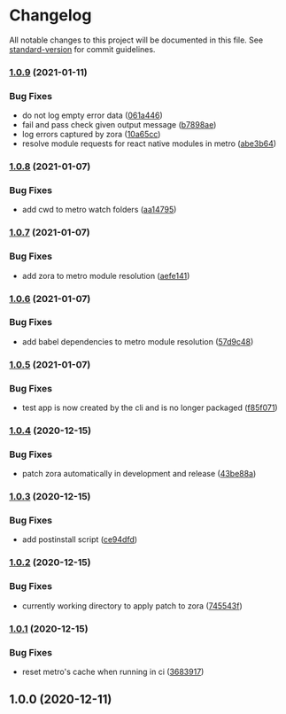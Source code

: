 # Changelog

All notable changes to this project will be documented in this file. See [standard-version](https://github.com/conventional-changelog/standard-version) for commit guidelines.

### [1.0.9](https://github.com/acostalima/react-native-test-runner/compare/v1.0.8...v1.0.9) (2021-01-11)


### Bug Fixes

* do not log empty error data ([061a446](https://github.com/acostalima/react-native-test-runner/commit/061a446ad8ad76d96ebf97f92a7332001a3fd2c1))
* fail and pass check given output message ([b7898ae](https://github.com/acostalima/react-native-test-runner/commit/b7898ae99577598c5872dd08fd7226e789bb8c62))
* log errors captured by zora ([10a65cc](https://github.com/acostalima/react-native-test-runner/commit/10a65cc0e7cc1d4d99f72bdb1cb1c2e79d5fd9dd))
* resolve module requests for react native modules in metro ([abe3b64](https://github.com/acostalima/react-native-test-runner/commit/abe3b648529a35c0878e7f7b1963f9146e24b1e5))

### [1.0.8](https://github.com/acostalima/react-native-test-runner/compare/v1.0.7...v1.0.8) (2021-01-07)


### Bug Fixes

* add cwd to metro watch folders ([aa14795](https://github.com/acostalima/react-native-test-runner/commit/aa147959fca6c965d719a7372dcd1e23d079596d))

### [1.0.7](https://github.com/acostalima/react-native-test-runner/compare/v1.0.6...v1.0.7) (2021-01-07)


### Bug Fixes

* add zora to metro module resolution ([aefe141](https://github.com/acostalima/react-native-test-runner/commit/aefe14177d93bae5121bc2654db09793ca545d2e))

### [1.0.6](https://github.com/acostalima/react-native-test-runner/compare/v1.0.5...v1.0.6) (2021-01-07)


### Bug Fixes

* add babel dependencies to metro module resolution ([57d9c48](https://github.com/acostalima/react-native-test-runner/commit/57d9c48447441a37dcee2ae290335941f7e943b0))

### [1.0.5](https://github.com/acostalima/react-native-test-runner/compare/v1.0.4...v1.0.5) (2021-01-07)


### Bug Fixes

* test app is now created by the cli and is no longer packaged ([f85f071](https://github.com/acostalima/react-native-test-runner/commit/f85f07161646664ed6e83aa34c87f1bac05f77fd))

### [1.0.4](https://github.com/acostalima/react-native-test-runner/compare/v1.0.3...v1.0.4) (2020-12-15)


### Bug Fixes

* patch zora automatically in development and release ([43be88a](https://github.com/acostalima/react-native-test-runner/commit/43be88a3acbc07b1775e42d07f792a76a09a4603))

### [1.0.3](https://github.com/acostalima/react-native-test-runner/compare/v1.0.2...v1.0.3) (2020-12-15)


### Bug Fixes

* add postinstall script ([ce94dfd](https://github.com/acostalima/react-native-test-runner/commit/ce94dfd0cfd7895535e8b6501a227a18cb15c5a6))

### [1.0.2](https://github.com/acostalima/react-native-test-runner/compare/v1.0.1...v1.0.2) (2020-12-15)


### Bug Fixes

* currently working directory to apply patch to zora ([745543f](https://github.com/acostalima/react-native-test-runner/commit/745543feaf28da720f2e9ba890da1c383cbe41ec))

### [1.0.1](https://github.com/acostalima/react-native-test-runner/compare/v1.0.0...v1.0.1) (2020-12-15)


### Bug Fixes

* reset metro's cache when running in ci ([3683917](https://github.com/acostalima/react-native-test-runner/commit/368391770bb66622999f90f4972dd65b5c1ea0f4))

## 1.0.0 (2020-12-11)
